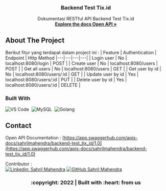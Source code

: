 
  <h3 align="center">Backend Test Tix.id</h3>

  <p align="center">
    Dokumentasi RESTful API Backend Test Tix.id
    <br />
    <a href="https://app.swaggerhub.com/apis-docs/sahrilmahendra/backend-test_tix_id/1.0"><strong>Explore the docs Open API »</strong></a>
    <br />
  </p>
</div>

<!-- ABOUT THE PROJECT -->
## About The Project

Berikut fitur yang terdapat dalam project ini :
| Feature | Authentication | Endpoint | Http Method
|---|---|---|---|
| Login user | No | localhost:8080/login | POST |
| Create user | No | localhost:8080/users | POST |
| Get all users | No | localhost:8080/users | GET |
| Get user by id | No | localhost:8080/users/:id | GET |
| Update user by id | Yes | localhost:8080/users/:id | PUT |
| Delete user by id | Yes | localhost:8080/users/:id | DELETE |

### Built With

<!-- * [Golang](https://golang.org/)
* [Echo Framework](https://echo.labstack.com/)
* [MySQL](https://www.mysql.com/)
* [Gorm](https://gorm.io/)
* [VS Code](https://code.visualstudio.com/) -->
![VS Code](https://img.shields.io/badge/-Visual%20Studio%20Code-05122A?style=flat&logo=visual-studio-code&logoColor=FFFFFF)&nbsp;
![MySQL](https://img.shields.io/badge/-MySQL-05122A?style=flat&logo=mysql&logoColor=FFFFFF)&nbsp;
![Golang](https://img.shields.io/badge/-Golang-05122A?style=flat&logo=go&logoColor=FFFFFF)&nbsp;

<!-- CONTACT -->
## Contact

Open API Documentation : [https://app.swaggerhub.com/apis-docs/sahrilmahendra/backend-test_tix_id/1.0](https://app.swaggerhub.com/apis-docs/sahrilmahendra/backend-test_tix_id/1.0)&nbsp;
<!-- :heart: -->
<!-- CONTRIBUTOR -->
Contributor :
<br>
[![Linkedin: Sahril Mahendra](https://img.shields.io/badge/-SahrilMahendra-blue?style=flat-square&logo=Linkedin&logoColor=white&link=https://www.linkedin.com/in/sahril-mahendra/)](https://www.linkedin.com/in/sahril-mahendra/)
[![GitHub Sahril Mahendra](https://img.shields.io/github/followers/sahrilmahendra?label=follow&style=social)](https://github.com/sahrilmahendra)

<h3>
<p align="center">:copyright: 2022 | Built with :heart: from us</p>
</h3>
<!-- end -->
